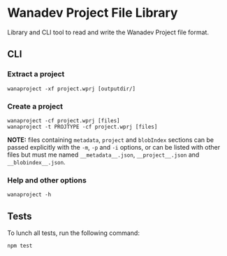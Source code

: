 # Wanadev Project File Library

Library and CLI tool to read and write the Wanadev Project file format.


## CLI

### Extract a project

    wanaproject -xf project.wprj [outputdir/]

### Create a project

    wanaproject -cf project.wprj [files]
    wanaproject -t PROJTYPE -cf project.wprj [files]

__NOTE:__ files containing `metadata`, `project` and `blobIndex` sections can
be passed explicitly with the `-m`, `-p` and `-i` options, or can be listed
with other files but must me named `__metadata__.json`, `__project__.json` and
`__blobindex__.json`.

### Help and other options

    wanaproject -h


## Tests

To lunch all tests, run the following command:

    npm test


